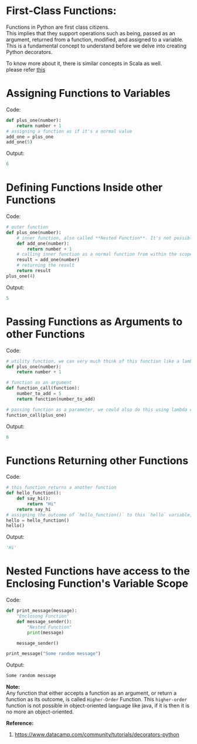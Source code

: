 # First-Class Functions:
Functions in Python are first class citizens.  
This implies that they support operations such as being, passed as an argument, returned from a function, modified, and assigned to a variable.  
This is a fundamental concept to understand before we delve into creating Python decorators.  

To know more about it, there is similar concepts in Scala as well.  
please refer [this](https://github.com/TheCodeCache/Scala/blob/master/First-Class%20Functions.md)  

# Assigning Functions to Variables
Code:  
```python
def plus_one(number):
    return number + 1
# assigning a function as if it's a normal value
add_one = plus_one
add_one(5)
```
Output:  
```python
6
```

# Defining Functions Inside other Functions
Code:  
```python
# outer function
def plus_one(number):
    # inner function, also called **Nested Function**. It's not possible in java, though it's possible in scala
    def add_one(number): 
        return number + 1
    # calling inner function as a normal function from within the scope of outer function
    result = add_one(number) 
    # returning the result
    return result 
plus_one(4)
```
Output:  
```python
5
```
# Passing Functions as Arguments to other Functions
Code:  
```python
# utility function, we can very much think of this function like a lambda
def plus_one(number):
    return number + 1

# function as an argument
def function_call(function):
    number_to_add = 5
    return function(number_to_add)

# passing function as a parameter, we could also do this using lambda concept (i.e. inline function literals)
function_call(plus_one)
```
Output:  
```python
6
```
# Functions Returning other Functions
Code:  
```python
# this function returns a another function
def hello_function():
    def say_hi():
        return "Hi"
    return say_hi
# assigning the outcome of `hello_function()` to this `hello` variable, so type of 'hello' would be a function as it holds a function
hello = hello_function()
hello()
```
Output:  
```python
'Hi'
```
# Nested Functions have access to the Enclosing Function's Variable Scope
Code:  
```python
def print_message(message):
    "Enclosong Function"
    def message_sender():
        "Nested Function"
        print(message)

    message_sender()

print_message("Some random message")
```
Output:  
```python
Some random message
```

**Note:**  
Any function that either accepts a function as an argument, or return a function as its outcome, is called `Higher-Order` Function.
This `higher-order` function is not possible in object-oriented language like java, if it is then it is no more an object-oriented.

**Reference:**  
1. https://www.datacamp.com/community/tutorials/decorators-python

